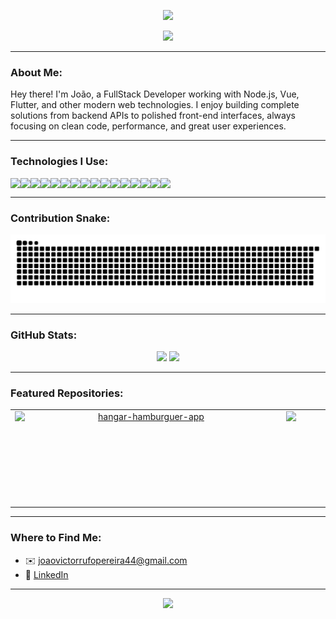 <!-- Highlighted banner or animated image -->
<p align="center">
  <img src="https://capsule-render.vercel.app/api?type=waving&color=00bfa6&height=200&section=header&text=Hey,%20I'm%20João!&fontSize=40&fontColor=ffffff&animation=fadeIn" />
</p>

<p align="center">
  <img src="https://readme-typing-svg.demolab.com?font=Fira+Code&weight=500&pause=1000&color=00BFA6&center=true&vCenter=true&width=435&lines=FullStack+Developer;Passionate+about+technology+%F0%9F%92%BB;Turning+code+into+reality+%F0%9F%9A%80" />
</p>

---

### About Me:

Hey there! I'm João, a FullStack Developer working with Node.js, Vue, Flutter, and other modern web technologies. I enjoy building complete solutions from backend APIs to polished front-end interfaces, always focusing on clean code, performance, and great user experiences.

---

### Technologies I Use:

<div style="display: flex; flex-wrap: wrap;" align="center">
  <img src="https://img.shields.io/badge/Dart-0175C2?style=for-the-badge&logo=dart&logoColor=white"/>
  <img src="https://img.shields.io/badge/Flutter-02569B?style=for-the-badge&logo=flutter&logoColor=white"/>
  <img src="https://img.shields.io/badge/Vue.js-42b883?style=for-the-badge&logo=vue.js&logoColor=white"/>
  <img src="https://img.shields.io/badge/Quasar-1976D2?style=for-the-badge&logo=quasar&logoColor=white"/>
  <img src="https://img.shields.io/badge/JavaScript-F7DF1E?style=for-the-badge&logo=javascript&logoColor=black"/>
  <img src="https://img.shields.io/badge/TypeScript-3178C6?style=for-the-badge&logo=typescript&logoColor=white"/>
  <img src="https://img.shields.io/badge/HTML5-E34F26?style=for-the-badge&logo=html5&logoColor=white"/>
  <img src="https://img.shields.io/badge/CSS3-1572B6?style=for-the-badge&logo=css3&logoColor=white"/>
  <img src="https://img.shields.io/badge/Python-3776AB?style=for-the-badge&logo=python&logoColor=white"/>
  <img src="https://img.shields.io/badge/Git-F05032?style=for-the-badge&logo=git&logoColor=white"/>
  <img src="https://img.shields.io/badge/Node.js-339933?style=for-the-badge&logo=nodedotjs&logoColor=white"/>
  <img src="https://img.shields.io/badge/Express.js-000000?style=for-the-badge&logo=express&logoColor=white"/>
  <img src="https://img.shields.io/badge/PostgreSQL-336791?style=for-the-badge&logo=postgresql&logoColor=white"/>
  <img src="https://img.shields.io/badge/SQL-003B57?style=for-the-badge&logo=sqlite&logoColor=white"/>
  <img src="https://img.shields.io/badge/Docker-2496ED?style=for-the-badge&logo=docker&logoColor=white"/>
  <img src="https://img.shields.io/badge/GitLab-FC6D26?style=for-the-badge&logo=gitlab&logoColor=white"/>
</div>

---

### Contribution Snake:

<p align="center">
  <img src="https://github.com/JaoRufo/JaoRufo/blob/output/github-contribution-grid-snake-dark.svg" alt="snake"/>
</p>

---

### GitHub Stats:

<div align="center">
  <img height="180em" src="https://github-readme-stats.vercel.app/api?username=JaoRufo&show_icons=true&theme=tokyonight&count_private=true"/>
  <img height="180em" src="https://github-readme-stats.vercel.app/api/top-langs/?username=JaoRufo&layout=compact&theme=tokyonight"/>
</div>

---
 
### Featured Repositories:

<table align="center" style="table-layout: fixed;">
  <tr>
    <td width="420" align="center" valign="middle">
      <a href="https://github.com/JaoRufo/hangar-hamburguer-app">
        <img
          src="https://github-readme-stats.vercel.app/api/pin/?username=JaoRufo&repo=hangar-hamburguer-app&theme=tokyonight"
          width="420"
          height="150"
          style="display:block; object-fit:cover;"
          alt="hangar-hamburguer-app"
        />
      </a>
    </td>
    <td width="420" align="center" valign="middle">
      <a href="https://github.com/JaoRufo/Flutter_Notifications">
        <img
          src="https://github-readme-stats.vercel.app/api/pin/?username=JaoRufo&repo=Flutter_Notifications&theme=tokyonight"
          width="420"
          height="150"
          style="display:block; object-fit:cover;"
          alt="Flutter_Notifications"
        />
      </a>
    </td>
    
  </tr>
</table>


---

### Where to Find Me:

- ✉️ joaovictorrufopereira44@gmail.com  
- 💼 [LinkedIn](https://www.linkedin.com/in/jo%C3%A3o-victor-rufo-pereira/)

---

<p align="center">
  <img src="https://capsule-render.vercel.app/api?type=waving&color=00bfa6&height=120&section=footer"/>
</p>
